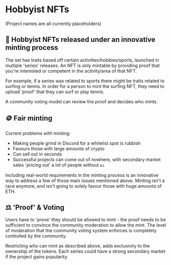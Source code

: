 # Hobbyist NFTs
(Project names are all currently placeholders)

## 🧶 Hobbyist NFTs released under an innovative minting process
The set has traits based off certain activities/hobbies/sports, launched in multiple 'series' releases. An NFT is only mintable by providing proof that you're interested or competent in the activity/area of that NFT.

For example, if a series was related to sports there might be traits related to surfing or tennis. In order for a person to mint the surfing NFT, they need to upload 'proof' that they can surf or play tennis.

A community voting model can review the proof and decides who mints.

## 🪙 Fair minting
Current problems with minting:
* Making people grind in Discord for a whitelist spot is rubbish
* Favours those with large amounts of crypto
* Can sell out in seconds
* Successful projects can come out of nowhere, with secondary market sales 'pricing out' a lot of people without 💵

Including real-world requirements in the minting process is an innovative way to address a few of those main issues mentioned above.
Minting isn't a race anymore, and isn't going to solely favour those with huge amounts of ETH.

## ⚖️ 'Proof' & Voting
Users have to 'prove' they should be allowed to mint - the proof needs to be sufficient to convince the community moderation to allow the mint.
The level of moderation that the community voting system enforces is completely controlled by the community.   

Restricting who can mint as described above, adds exclusivity to the ownership of the tokens. Each series could have a strong secondary market if the project gains popularity.
